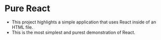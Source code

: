 # Pure React

- This project highlights a simple application that uses React inside of an HTML file.
- This is the most simplest and purest demonstration of React.
